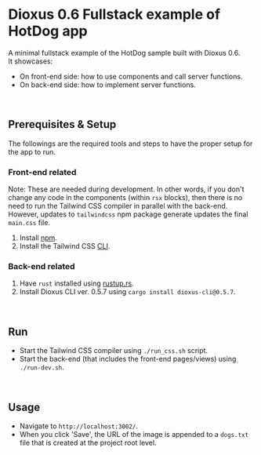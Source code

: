 # Dioxus 0.6 Fullstack example of HotDog app

A minimal fullstack example of the HotDog sample built with Dioxus 0.6.\
It showcases:

-   On front-end side: how to use components and call server functions.
-   On back-end side: how to implement server functions.

<br/>

## Prerequisites & Setup

The followings are the required tools and steps to have the proper setup for the app to run.

### Front-end related

Note: These are needed during development. In other words, if you don't change any code in the components (within `rsx` blocks), then there is no need to run the Tailwind CSS compiler in parallel with the back-end. However, updates to `tailwindcss` npm package generate updates the final `main.css` file.

1. Install [npm](https://docs.npmjs.com/downloading-and-installing-node-js-and-npm).
2. Install the Tailwind CSS [CLI](https://tailwindcss.com/docs/installation).

### Back-end related

1. Have `rust` installed using [rustup.rs](https://rustup.rs/).
2. Install Dioxus CLI ver. 0.5.7 using `cargo install dioxus-cli@0.5.7`.

<br/>

## Run

-   Start the Tailwind CSS compiler using `./run_css.sh` script.
-   Start the back-end (that includes the front-end pages/views) using `./run-dev.sh`.

<br/>

## Usage

-   Navigate to `http://localhost:3002/`.
-   When you click 'Save', the URL of the image is appended to a `dogs.txt` file that is created at the project root level.

